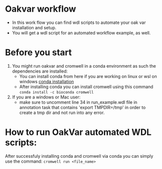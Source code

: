# Oakvar workflow
- In this work flow you can find wdl scripts to automate your oak var installation and setup.
- You will get a wdl script for an automated workflow example, as well.
# Before you start
1. You might run oakvar and cromwell in a conda environment as such the dependencies are installed:
    - You can install conda from here if you are working on linux or wsl on windows [conda installation](https://docs.conda.io/projects/conda/en/latest/user-guide/install/linux.html)
    - After installing conda you can install cromwell using this command `conda install -c bioconda cromwell`
2. If you are a windows or Mac user:
    - make sure to uncomment line 34 in run_example.wdl file in  annotation task that contains 'export TMPDIR=/tmp' in order to create a tmp dir and not run into any error.
# How to run OakVar automated WDL scripts: 
After successfuly installing conda and cromwell via conda you can simply use the command: `cromwell run <file_name>`